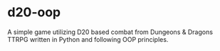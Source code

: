 # d20-oop
A simple game utilizing D20 based combat from Dungeons &amp; Dragons TTRPG written in Python and following OOP principles.
